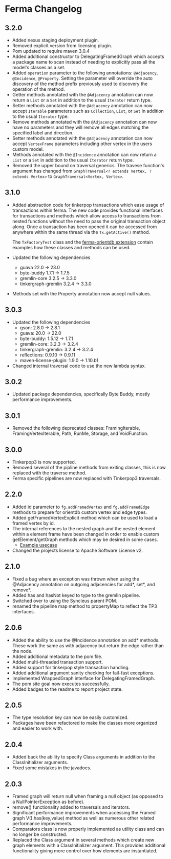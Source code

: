 # Ferma Changelog

## 3.2.0

* Added nexus staging deployment plugin.
* Removed explicit version from licensing plugin.
* Pom updated to require maven 3.0.4
* Added additional constructor to DelegatingFramedGraph which accepts a package name to scan instead of needing to
  explicitly pass all the model's classes as a set.
* Added `operation` parameter to the following annotations: `@Adjacency`, `@Incidence`, `@Property`. Setting the
  parameter will override the auto discovery of the method prefix previously used to discovery the operation of the
  method.
* Getter methods annotated with the `@Adjacency` annotation can now return a `List` or a `Set` in addition to the usual
  `Iterator` return type.
* Setter methods annotated with the `@Adjacency` annotation can now accept `Iterable` parameters such as `Collection`, 
  `List`, or `Set` in addition to the usual `Iterator` type.
* Remove methods annotated with the `@Adjacency` annotation can now have no parameters and they will remove all edges
  matching the specified label and direction.
* Setter methods annotated with the `@Adjacency` annotation can now accept `VertexFrame` parameters including other
  vertex in the users custom model.
* Methods annotated with the `@Incidence` annotation can now return a `List` or a `Set` in addition to the usual
  `Iterator` return type.
* Removed the upper bound on traversal generics. The travese function's argument has changed from
  `GraphTraversal<? extends Vertex, ? extends Vertex>` to `GraphTraversal<Vertex, Vertex>`.

## 3.1.0

* Added abstraction code for tinkerpop transactions which ease usage of transactions within ferma.
  The new code provides functional interfaces for transactions and methods which allow 
  access to transactions from nested functions without the need to pass the original transaction object along.
  Once a transaction has been opened it can be accessed from anywhere within the same thread 
  via the `Tx.getActive()` method.

  The `TxFactoryTest` class and the [ferma-orientdb extension](https://github.com/syncleus/ferma-orientdb) 
  contain examples how these classes and methods can be used.

* Updated the following dependencies
  * guava 22.0 -> 23.0
  * byte-buddy 1.7.1 -> 1.7.5
  * gremlin-core 3.2.5 -> 3.3.0
  * tinkergraph-gremlin 3.2.4 -> 3.3.0

* Methods set with the Property annotation now accept null values.

## 3.0.3

* Updated the following dependencies
  * gson: 2.8.0 -> 2.8.1
  * guava: 20.0 -> 22.0
  * byte-buddy: 1.5.12 -> 1.7.1
  * gremlin-core: 3.2.3 -> 3.2.4
  * tinkergraph-gremlin: 3.2.4 -> 3.2.4
  * reflections: 0.9.10 -> 0.9.11
  * maven-license-plugin: 1.9.0 -> 1.10.b1
* Changed internal traversal code to use the new lambda syntax.

## 3.0.2

* Updated package dependencies, specifically Byte Buddy, mostly performance improvements.

## 3.0.1

* Removed the following deprecated classes: FramingIterable, FramingVertexIterable, Path, RunMe, Storage, and VoidFunction.

## 3.0.0

* Tinkerpop3 is now supported.
* Removed several of the pipline methods from exiting classes, this is now replaced with the traverse method.
* Ferma specific pipelines are now replaced with Tinkerpop3 traversals.

## 2.2.0

* Added id parameter to ```fg.addFramedVertex``` and ```fg.addFramedEdge``` methods to prepare for orientdb custom vertex and edge types.
* Added getFramedVertexExplicit method which can be used to load a framed vertex by id.
* The internal references to the nested graph and the nested element within a element frame have been changed in order to enable custom getElement/getGraph methods which may be desired in some cases.
  * [Example usecase](https://github.com/Syncleus/Ferma/issues/10)
* Changed the projects license to Apache Software License v2.

## 2.1.0

* Fixed a bug where an exception was thrown when using the @Adjacency annotation on outgoing adjacencies for add*, set*, and remove*.
* Added has and hasNot keyed to type to the gremlin pipeline.
* Switched over to using the Syncleus parent POM.
* renamed the pipeline map method to propertyMap to reflect the TP3 interfaces.

## 2.0.6

* Added the ability to use the @Incidence annotation on add* methods. These work the same as with adjacency but return the edge rather than the node.
* Added additional metadata to the pom file.
* Added multi-threaded transaction support.
* Added support for tinkerpop style transaction handling.
* Added additional argument sanity checking for fail-fast exceptions.
* Implemented WrappedGraph interface for DelegatingFramedGraph.
* The pom site goal now executes successfully.
* Added badges to the readme to report project state.

## 2.0.5

* The type resolution key can now be easily customized.
* Packages have been refactored to make the classes more organized and easier to work with.

## 2.0.4

* Added back the ability to specify Class arguments in addition to the ClassInitializer arguments.
* Fixed some mistakes in the javadocs.

## 2.0.3

* Framed graph will return null when framing a null object (as opposed to a  NullPointerException as before).
* remove() functionality added to traversals and iterators.
* Significant performance improvements when accessing the Framed graph V().has(key,value) method as well as numerous other related performance improvements.
* Comparators class is now properly implemented as utility class and can no longer be constructed.
* Replaced the Class argument in several methods which create new graph elements with a ClassInitializer argument. This provides additional functionality giving more control over how elements are instantiated.
